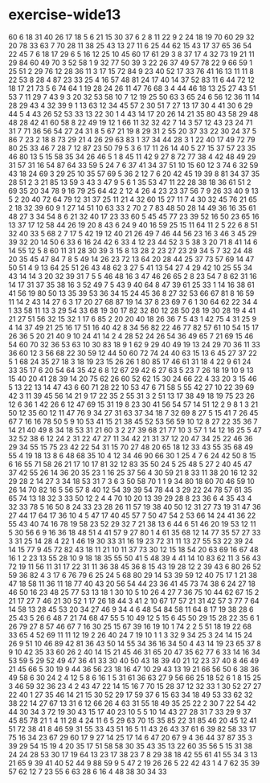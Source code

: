# exercise-wide13
60
6
18
31
40
26
17
18
5
6
21
15
30
37
6
2
8
11
22
9
2
24
18
19
70
60
29
32
20
78
33
63
7
70
28
11
38
25
43
13
27
11
6
25
44
62
15
43
17
37
65
36
54
22
45
7
6
18
17
29
6
5
16
12
25
10
45
60
17
61
29
3
8
37
17
4
32
73
19
21
11
29
84
60
49
70
3
52
58
1
9
32
77
50
39
3
22
26
37
49
57
78
22
9
66
59
1
25
51
2
29
76
12
28
36
11
3
17
15
72
84
9
23
40
52
17
33
76
41
16
13
11
11
8
22
53
8
28
4
87
23
33
25
4
16
57
48
81
24
17
40
14
37
52
83
11
6
44
72
12
18
17
21
73
5
6
74
64
1
19
28
24
26
11
47
76
68
3
4
44
46
18
13
25
27
43
51
53
7
11
29
7
43
9
3
20
32
53
58
10
7
12
19
25
50
63
3
65
24
6
56
12
36
11
14
28
29
43
4
32
39
9
1
13
63
12
34
45
57
2
30
51
7
27
13
17
30
4
41
30
6
29
44
5
4
43
26
52
53
33
13
22
30
1
4
43
14
17
20
26
14
21
35
80
43
58
29
48
48
28
42
41
60
58
8
22
49
19
12
1
66
11
32
32
42
7
14
3
57
12
43
23
24
71
31
7
71
36
56
54
27
24
31
8
5
67
21
19
8
29
31
2
55
20
37
33
22
30
24
37
5
86
7
23
2
18
8
73
29
21
4
26
29
63
83
1
37
34
44
28
3
1
22
40
17
49
72
79
80
25
33
46
7
28
7
12
87
23
50
79
5
3
6
17
11
26
14
40
5
27
15
37
57
23
35
46
80
13
5
15
58
35
34
26
46
5
1
8
45
11
42
9
27
8
72
77
38
4
42
48
49
29
31
57
31
16
54
87
64
33
59
5
24
7
6
37
41
34
37
51
10
15
60
12
3
74
6
32
59
43
18
24
69
3
29
25
10
35
57
69
5
36
2
12
7
6
20
42
45
19
39
8
81
34
37
35
28
51
2
3
21
85
13
59
3
43
3
47
9
5
6
1
35
53
47
11
22
28
38
18
36
61
51
2
69
35
20
34
78
9
16
79
25
64
42
2
12
4
26
4
23
23
37
56
7
9
26
33
40
9
13
5
2
20
40
72
64
79
12
31
37
25
11
21
4
32
60
15
27
11
7
4
30
32
45
76
21
65
2
18
32
39
60
9
1
27
14
51
10
63
33
2
70
2
7
83
48
50
28
14
49
36
16
35
61
48
27
3
34
54
8
6
21
32
40
17
23
33
60
5
45
45
77
23
39
52
16
50
23
65
16
13
37
17
12
58
44
26
19
20
8
43
6
24
9
40
16
59
25
15
11
64
11
2
5
22
6
8
51
32
40
33
5
68
2
7
17
5
42
19
12
40
21
26
49
7
46
44
56
23
16
3
46
3
45
29
39
32
20
14
50
6
33
6
16
24
42
6
33
4
12
23
44
52
3
5
38
3
20
71
8
41
14
6
14
55
12
5
8
60
11
31
28
30
39
3
15
8
13
28
2
23
27
23
29
34
5
7
32
24
48
20
35
45
47
84
7
8
5
49
14
26
23
72
13
64
20
28
44
25
37
73
57
69
14
47
50
51
4
9
13
64
25
51
26
43
48
62
3
27
5
41
13
54
27
4
29
42
10
25
55
34
43
14
14
3
20
32
39
31
7
5
5
46
48
16
3
47
46
26
65
2
8
23
54
7
8
62
31
16
14
17
31
37
35
38
16
3
52
49
7
5
43
9
40
64
8
47
39
61
25
33
1
14
16
38
61
41
56
19
80
50
13
35
39
53
36
34
15
24
45
36
8
27
32
53
66
67
81
8
16
59
11
14
2
43
14
27
6
3
17
20
27
68
87
19
14
37
8
23
69
7
6
1
30
64
62
22
34
4
1
33
58
11
13
3
29
54
33
68
19
30
17
82
32
80
12
28
50
28
19
30
28
19
4
41
21
27
51
56
32
15
32
1
17
6
85
2
20
20
40
18
26
36
7
5
43
1
42
75
4
31
25
9
4
14
37
49
21
25
16
17
51
16
40
42
8
34
56
82
22
46
77
82
57
61
10
54
15
17
26
36
5
20
21
40
9
10
24
41
14
2
4
28
52
24
26
54
36
49
65
7
21
69
15
46
54
60
70
32
36
53
63
10
30
83
18
9
1
62
9
29
40
49
19
13
24
29
70
36
11
33
36
60
12
3
56
68
22
30
59
12
44
50
60
72
74
24
40
63
15
13
6
45
27
37
22
5
1
68
24
35
27
18
3
18
19
23
15
26
26
1
80
85
17
46
61
31
18
4
22
9
61
24
33
35
17
6
20
54
64
35
42
6
8
12
67
29
42
6
27
63
5
23
7
26
18
19
10
9
13
15
40
20
41
28
39
14
20
75
62
26
60
52
62
15
30
24
66
22
4
33
20
3
15
46
5
13
22
13
14
47
43
6
60
71
28
22
10
53
47
6
71
58
5
55
42
27
10
22
39
69
42
3
11
39
45
56
14
21
9
17
22
35
2
55
31
3
2
51
13
17
38
49
18
19
75
23
26
12
6
36
1
42
26
6
12
47
69
15
31
19
8
23
30
41
56
54
57
14
51
12
2
9
8
1
3
21
50
12
35
60
12
11
47
76
9
34
27
31
63
37
34
18
7
32
69
8
27
5
15
41
7
26
45
67
7
16
16
78
50
5
9
10
53
41
15
21
38
45
52
53
56
59
10
12
8
27
22
35
36
7
14
21
40
49
8
34
18
53
31
21
60
3
2
27
39
68
21
77
10
3
57
1
14
12
16
25
5
47
32
52
38
6
12
24
2
31
22
47
27
11
34
42
21
31
37
12
20
47
34
25
22
46
36
29
34
55
15
75
23
42
22
54
31
15
70
27
48
20
65
18
12
33
43
55
35
68
49
55
4
19
18
13
8
6
48
68
35
10
4
12
34
46
90
66
30
1
25
4
7
6
24
42
50
8
15
6
16
55
71
58
26
21
17
10
17
81
32
12
83
35
50
24
5
25
48
5
27
2
40
45
47
37
42
55
26
14
36
20
35
23
1
16
25
37
56
4
30
59
21
8
33
11
38
20
16
12
32
29
28
2
14
27
3
34
18
53
31
7
3
6
3
50
58
70
1
1
9
34
80
18
60
70
46
59
10
26
14
70
82
16
5
56
57
8
40
12
54
39
39
54
78
44
3
29
22
24
78
57
61
35
65
74
13
18
32
3
33
50
12
2
4
4
70
10
20
13
39
29
28
8
23
36
6
4
35
43
4
32
33
78
5
16
50
8
24
33
23
28
26
11
57
19
38
40
50
12
31
27
73
19
31
47
36
27
44
17
64
17
36
10
4
5
47
17
40
45
57
7
50
47
54
2
53
66
14
24
41
36
22
55
43
40
74
16
78
19
58
23
52
29
32
7
21
38
13
6
44
6
51
46
20
19
53
12
11
5
30
56
6
9
16
36
18
48
51
4
41
57
9
27
80
1
4
61
35
68
12
14
77
35
57
27
33
3
31
25
14
28
4
22
1
46
19
30
33
31
16
19
23
72
31
11
13
27
55
53
22
39
24
14
15
77
9
45
72
82
43
18
11
21
10
11
37
73
30
12
15
18
54
20
63
69
16
67
48
16
1
2
23
13
55
28
10
9
18
18
35
55
50
41
5
48
39
4
41
14
10
83
62
11
3
56
43
72
19
11
56
11
31
17
22
31
11
36
38
45
36
8
15
43
19
28
12
2
39
43
6
80
26
52
59
36
82
4
3
17
6
76
79
6
25
24
5
68
80
29
14
53
39
59
12
40
75
17
1
21
38
47
18
58
11
36
11
18
77
40
43
20
56
54
44
23
36
41
45
73
74
38
6
24
27
18
46
50
16
23
48
25
77
53
13
18
1
30
10
5
10
26
4
27
7
36
75
10
44
62
67
15
2
21
17
27
7
46
21
30
52
1
17
26
18
44
3
41
2
10
67
17
57
21
31
42
57
3
77
7
64
14
58
13
28
45
53
20
34
27
46
9
34
4
6
48
54
84
58
11
64
8
17
19
38
28
6
25
43
5
26
6
48
7
21
74
68
47
55
5
10
49
12
5
15
6
45
50
29
15
28
22
35
6
1
26
79
27
8
57
46
67
7
16
30
25
15
67
39
16
19
10
1
74
2
2
5
51
18
19
22
68
33
65
4
52
69
11
11
12
19
2
26
40
24
7
19
10
1
1
3
32
9
34
25
3
24
14
15
24
26
9
51
10
46
89
42
81
36
43
50
14
55
34
36
16
34
50
4
43
14
19
23
65
37
8
9
10
42
35
33
60
26
2
40
14
15
21
45
46
31
65
20
47
35
62
77
6
33
14
16
34
53
59
5
29
52
49
47
36
41
33
30
40
50
43
18
39
40
21
12
23
37
40
8
46
49
21
45
66
5
30
19
9
44
36
56
23
18
16
47
10
29
43
13
19
21
66
56
50
6
38
36
49
58
6
30
24
2
4
12
5
8
6
16
1
5
31
61
36
63
27
9
56
66
25
18
52
6
1
8
15
25
3
46
59
32
36
23
4
2
43
47
22
14
15
16
7
70
15
28
37
12
32
33
1
30
52
27
27
22
40
1
27
35
46
14
21
15
30
52
29
17
59
37
6
15
63
34
18
49
53
33
62
32
38
22
14
27
67
13
31
6
12
66
26
4
63
31
55
18
49
35
25
22
2
30
7
22
54
42
44
30
34
3
72
19
30
43
15
17
40
23
10
5
5
10
14
43
27
28
31
7
33
29
9
37
45
85
78
21
1
4
11
28
4
24
11
6
5
29
63
70
15
35
85
22
31
85
46
20
45
12
41
51
72
38
41
8
46
59
31
55
33
43
51
16
5
11
43
26
43
37
61
6
39
82
58
33
17
75
16
34
23
67
29
60
17
9
27
14
25
17
14
6
47
20
67
9
4
36
44
37
87
35
3
39
29
54
15
19
4
20
35
17
51
58
58
30
35
43
35
13
22
60
35
56
5
15
31
38
24
24
28
53
30
17
19
64
13
23
17
38
23
7
8
29
38
18
42
55
61
41
55
34
3
13
21
65
9
39
41
40
52
44
9
88
59
9
5
47
2
19
26
26
5
22
42
43
1
4
7
62
35
39
57
62
12
7
23
55
6
63
28
6
16
4
48
38
30
34
33
